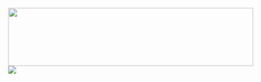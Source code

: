 <a href="https://www.nu11secur1ty.com/"><img src="https://github.com/nu11secur1ty/nu11secur1ty/blob/master/logo/logo300.png" width="500" height="119"/></a>
<img src="https://github-readme-stats.vercel.app/api?username=nu11secur1ty&theme=dark"/>


